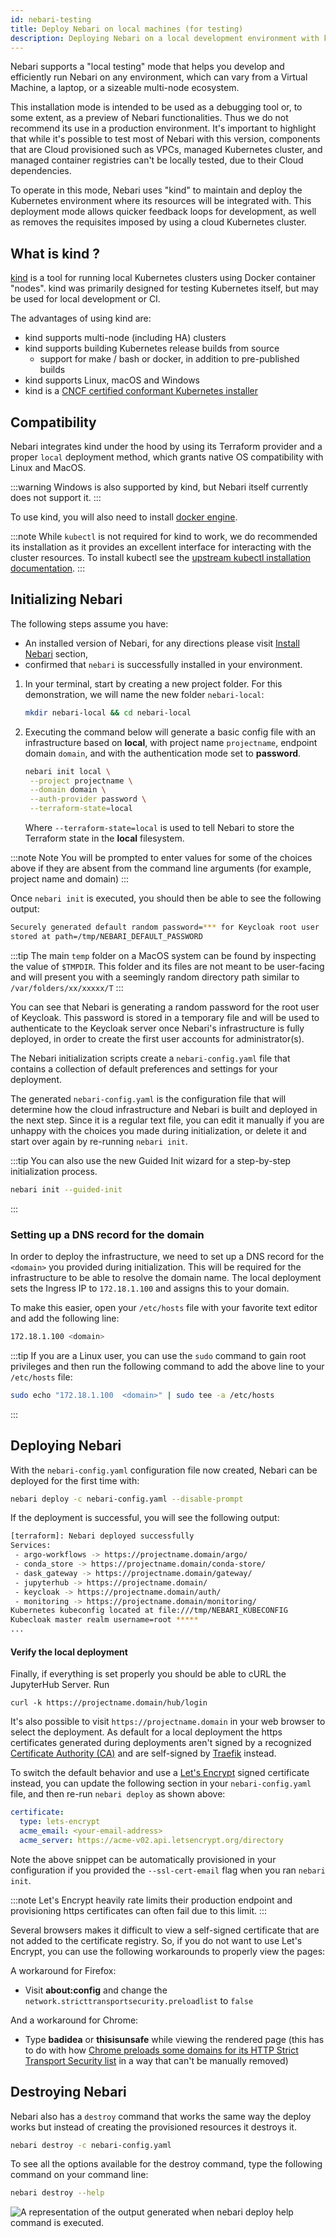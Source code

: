```yaml
---
id: nebari-testing
title: Deploy Nebari on local machines (for testing)
description: Deploying Nebari on a local development environment with kind
---
```


Nebari supports a "local testing" mode that helps you develop and efficiently run Nebari on any environment, which can vary from a Virtual Machine, a laptop, or a sizeable multi-node ecosystem.

This installation mode is intended to be used as a debugging tool or, to some extent, as a preview of Nebari functionalities. Thus we do not recommend its use in a production environment.
It's important to highlight that while it's possible to test most of Nebari with this version, components that are Cloud provisioned such as VPCs, managed Kubernetes cluster, and managed container registries can't be locally tested, due to their Cloud dependencies.

To operate in this mode, Nebari uses "kind" to maintain and deploy the Kubernetes environment where its resources will be integrated with.
This deployment mode allows quicker feedback loops for development, as well as removes the requisites imposed by using a cloud Kubernetes cluster.

<!-- TODO: Add link to nebari-kubernetes page when ready -->

<!-- Note: If you are looking for installation and deployment instructions for an existing Kubernetes cluster, please visit [Deploy Nebari on an existing Kubernetes infrastructure]. -->

## What is kind ?

[kind](https://kind.sigs.k8s.io/) is a tool for running local Kubernetes clusters using Docker container "nodes".
kind was primarily designed for testing Kubernetes itself, but may be used for local development or CI.

The advantages of using kind are:

- kind supports multi-node (including HA) clusters
- kind supports building Kubernetes release builds from source
  - support for make / bash or docker, in addition to pre-published builds
- kind supports Linux, macOS and Windows
- kind is a [CNCF certified conformant Kubernetes installer](https://landscape.cncf.io/?selected=kind)

## Compatibility

Nebari integrates kind under the hood by using its Terraform provider and a proper `local` deployment method, which grants native OS compatibility with Linux and MacOS.

:::warning
Windows is also supported by kind, but Nebari itself currently does not support it.
:::

To use kind, you will also need to install [docker engine](https://docs.docker.com/engine/install/ubuntu/#install-using-the-repository).

:::note
While `kubectl` is not required for kind to work, we do recommended its installation as it provides an excellent interface for interacting with the cluster resources.
To install kubectl see the [upstream kubectl installation documentation](https://kubernetes.io/docs/tasks/tools/install-kubectl/).
:::

## Initializing Nebari

The following steps assume you have:

* An installed version of Nebari, for any directions please visit [Install Nebari](/docs/get-started/installing-nebari) section,
* confirmed that `nebari` is successfully installed in your environment.

1. In your terminal, start by creating a new project folder. For this demonstration, we will name the new folder `nebari-local`:

   ```bash
   mkdir nebari-local && cd nebari-local
   ```

2. Executing the command below will generate a basic config file with an infrastructure based on **local**, with project name `projectname`, endpoint domain `domain`, and with the authentication mode set to **password**.

   ```bash
   nebari init local \
    --project projectname \
    --domain domain \
    --auth-provider password \
    --terraform-state=local
   ```

   Where `--terraform-state=local` is used to tell Nebari to store the Terraform state in the **local** filesystem.

:::note
Note You will be prompted to enter values for some of the choices above if they are absent from the command line arguments (for example, project name and domain)
:::

Once `nebari init` is executed, you should then be able to see the following output:

```bash
Securely generated default random password=*** for Keycloak root user
stored at path=/tmp/NEBARI_DEFAULT_PASSWORD
```

:::tip
The main `temp` folder on a MacOS system can be found by inspecting the value of `$TMPDIR`.
This folder and its files are not meant to be user-facing and will present you
with a seemingly random directory path similar to `/var/folders/xx/xxxxx/T`
:::

You can see that Nebari is generating a random password for the root user of Keycloak. This password is stored in a temporary file and will be used to authenticate to the Keycloak
server once Nebari's infrastructure is fully deployed, in order to create the first user accounts for administrator(s).

The Nebari initialization scripts create a `nebari-config.yaml` file that contains a collection of default preferences and settings for your deployment.

The generated `nebari-config.yaml` is the configuration file that will determine how the cloud infrastructure and Nebari is built and deployed in the next step.
Since it is a regular text file, you can edit it manually if you are unhappy with the choices you made during initialization, or delete it and start over again by re-running `nebari init`.

:::tip
You can also use the new Guided Init wizard for a step-by-step initialization process.

```bash
nebari init --guided-init
```

:::

<!-- TODO: Add link to advances settings doc -->
<!-- For additional information about the `nebari-config.yaml` file and extra flags that allow you to configure the initialization process, see the
[Understanding the nebari-config.yaml file]() documentation. -->

### Setting up a DNS record for the domain

In order to deploy the infrastructure, we need to set up a DNS record for the `<domain>` you provided during initialization. This will be required for the infrastructure to be able to resolve the domain name. The local deployment sets the Ingress IP to `172.18.1.100` and assigns this to your domain.

To make this easier, open your `/etc/hosts` file with your favorite text editor and add the following line:

```bash
172.18.1.100 <domain>
```

:::tip
If you are a Linux user, you can use the `sudo` command to gain root privileges and then run the following command to add the above line to your `/etc/hosts` file:

```bash
sudo echo "172.18.1.100  <domain>" | sudo tee -a /etc/hosts
```
:::

## Deploying Nebari

With the `nebari-config.yaml` configuration file now created, Nebari can be deployed for the first time with:

```bash
nebari deploy -c nebari-config.yaml --disable-prompt
```

If the deployment is successful, you will see the following output:

```bash
[terraform]: Nebari deployed successfully
Services:
 - argo-workflows -> https://projectname.domain/argo/
 - conda_store -> https://projectname.domain/conda-store/
 - dask_gateway -> https://projectname.domain/gateway/
 - jupyterhub -> https://projectname.domain/
 - keycloak -> https://projectname.domain/auth/
 - monitoring -> https://projectname.domain/monitoring/
Kubernetes kubeconfig located at file:///tmp/NEBARI_KUBECONFIG
Kubecloak master realm username=root *****
...
```

#### Verify the local deployment

Finally, if everything is set properly you should be able to cURL the JupyterHub Server. Run

```
curl -k https://projectname.domain/hub/login
```

It's also possible to visit `https://projectname.domain` in your web browser to select the deployment.
As default for a local deployment the https certificates generated during deployments aren't signed by a recognized [Certificate Authority (CA)](https://en.wikipedia.org/wiki/Certificate_authority) and are self-signed by [Traefik](https://github.com/traefik/traefik) instead.

To switch the default behavior and use a [Let's Encrypt](https://letsencrypt.org/) signed certificate instead, you can update the following section in your `nebari-config.yaml` file, and then re-run `nebari deploy` as shown above:

```yaml
certificate:
  type: lets-encrypt
  acme_email: <your-email-address>
  acme_server: https://acme-v02.api.letsencrypt.org/directory
```

Note the above snippet can be automatically provisioned in your configuration if you provided the `--ssl-cert-email` flag when you ran `nebari init`.

:::note
Let's Encrypt heavily rate limits their production endpoint and provisioning https certificates can often fail due to this limit.
:::

Several browsers makes it difficult to view a self-signed certificate that are not added to the certificate registry. So, if you do not want to use Let's Encrypt, you can use the following workarounds to properly view the pages:

A workaround for Firefox:

- Visit **about:config** and change the `network.stricttransportsecurity.preloadlist` to `false`

And a workaround for Chrome:

- Type **badidea** or **thisisunsafe** while viewing the rendered page (this has to do with how [Chrome preloads some domains for its HTTP Strict Transport Security list](https://hstspreload.org/) in a way that can't be manually removed)

## Destroying Nebari

Nebari also has a `destroy` command that works the same way the deploy works but instead of creating the provisioned resources it destroys it.

```bash
nebari destroy -c nebari-config.yaml
```

To see all the options available for the destroy command, type the following command on your command line:

```bash
nebari destroy --help
```

![A representation of the output generated when nebari deploy help command is executed.](/img/how-tos/nebari-destroy-help.png)
